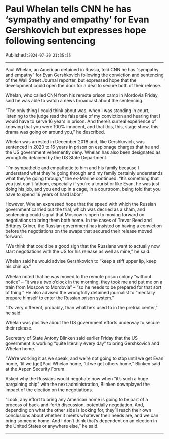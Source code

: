 # Paul Whelan tells CNN he has ‘sympathy and empathy’ for Evan Gershkovich but expresses hope following sentencing

Published :`2024-07-20 21:35:55`

---

Paul Whelan, an American detained in Russia, told CNN he has “sympathy and empathy” for Evan Gershkovich following the conviction and sentencing of the Wall Street Journal reporter, but expressed hope that the development could open the door for a deal to secure both of their release.

Whelan, who called CNN from his remote prison camp in Mordovia Friday, said he was able to watch a news broadcast about the sentencing.

“The only thing I could think about was, when I was standing in court, listening to the judge read the false tale of my conviction and hearing that I would have to serve 16 years in prison. And there’s surreal experience of knowing that you were 100% innocent, and that this, this, stage show, this drama was going on around you,” he described.

Whelan was arrested in December 2018 and, like Gershkovich, was sentenced in 2020 to 16 years in prison on espionage charges that he and the US government vehemently deny. Whelan has also been designated as wrongfully detained by the US State Department.

“I’m sympathetic and empathetic to him and his family because I understand what they’re going through and my family certainly understands what they’re going through,” the ex-Marine continued. “It’s something that you just can’t fathom, especially if you’re a tourist or like Evan, he was just doing his job, and you end up in a cage, in a courtroom, being told that you have to spend 16 years of hard labor.”

However, Whelan expressed hope that the speed with which the Russian government carried out the trial, which was decried as a sham, and sentencing could signal that Moscow is open to moving forward on negotiations to bring them both home. In the cases of Trevor Reed and Brittney Griner, the Russian government has insisted on having a conviction before the negotiations on the swaps that secured their release moved forward.

“We think that could be a good sign that the Russians want to actually now start negotiations with the US for his release as well as mine,” he said.

Whelan said he would advise Gershkovich to “keep a stiff upper lip, keep his chin up.”

Whelan noted that he was moved to the remote prison colony “without notice” – “it was a two o’clock in the morning, they took me and put me on a train from Moscow to Mordovia” – “so he needs to be prepared for that sort of thing.” He also advised the wrongfully detained journalist to “mentally prepare himself to enter the Russian prison system.”

“It’s very different, probably, than what he’s used to in the pretrial center,” he said.

Whelan was positive about the US government efforts underway to secure their release.

Secretary of State Antony Blinken said earlier Friday that the US government is working “quite literally every day” to bring Gershkovich and Whelan home.

“We’re working it as we speak, and we’re not going to stop until we get Evan home, ‘til we (get)Paul Whelan home, ‘til we get others home,” Blinken said at the Aspen Security Forum.

Asked why the Russians would negotiate now when “it’s such a huge bargaining chip” with the next administration, Blinken downplayed the impact of the election on the negotiations.

“Look, any effort to bring any American home is going to be part of a process of back-and-forth discussion, potentially negotiation. And, depending on what the other side is looking for, they’ll reach their own conclusions about whether it meets whatever their needs are, and we can bring someone home. And I don’t think that’s dependent on an election in the United States or anywhere else,” he said.

---

